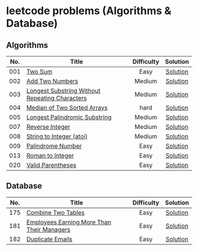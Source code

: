 # leetcode problems (Algorithms & Database)


## Algorithms
|No. |           Title                                                                                 |Difficulty|    Solution                                               |
|:--:|-------------------------------------------------------------------------------------------------|:--------:|:---------------------------------------------------------:|
|001 |[Two Sum](https://leetcode.com/problems/two-sum/)                                                | Easy     | [Solution](/Algorithms/001_twoSum.py)                     |
|002 |[Add Two Numbers](https://leetcode.com/problems/add-two-numbers/)                                | Medium   | [Solution](/Algorithms/002_addTwoNumbers.py)              |
|003 |[Longest Substring Without Repeating Characters](https://leetcode.com/problems/longest-substring-without-repeating-characters/)  |   Medium     | [Solution](/Algorithms/003_longestSubstringWithoutRepeatingCharacters.py)  |
|004 |[Median of Two Sorted Arrays](https://leetcode.com/problems/median-of-two-sorted-arrays/)        | hard     | [Solution](/Algorithms/004_medianOfTwoSortedArrays.py)     |
|005 |[Longest Palindromic Substring](https://leetcode.com/problems/longest-palindromic-substring/)    | Medium   | [Solution](/Algorithms/005_longestPalindromicSubstring.py) |
|007 |[Reverse Integer](https://leetcode.com/problems/reverse-integer/)                                | Medium   | [Solution](/Algorithms/007_reverseInteger.py)              |
|008 |[String to Integer (atoi)](https://leetcode.com/problems/string-to-integer-atoi/)                | Medium   | [Solution](/Algorithms/008_stringToInteger.py)             |
|009 |[Palindrome Number](https://leetcode.com/problems/palindrome-number/)                            | Easy     | [Solution](/Algorithms/009_palindromeNumber.py)            |
|013 |[Roman to Integer](https://leetcode.com/problems/roman-to-integer/)                              | Easy     | [Solution](/Algorithms/008_romanToInteger.py)              |
|020 |[Valid Parentheses](https://leetcode.com/problems/valid-parentheses/)                            | Easy     | [Solution](/Algorithms/020_validParentheses.py)            |

## Database
|No. |           Title                                                                                 |Difficulty|    Solution                                               |
|:--:|-------------------------------------------------------------------------------------------------|:--------:|:---------------------------------------------------------:|
|175 |[Combine Two Tables](https://leetcode.com/problems/combine-two-tables/)                          | Easy     | [Solution](/Database/175_combineTwoTables.sql)            |
|181 |[Employees Earning More Than Their Managers](https://leetcode.com/problems/employees-earning-more-than-their-managers/)                          | Easy     | [Solution](/Database/181_employeesEarningMoreThanTheirManagers.sql)            |
|182 |[Duplicate Emails](https://leetcode.com/problems/duplicate-emails/)                              | Easy     | [Solution](/Database/182_duplicateEmails.sql)             |
